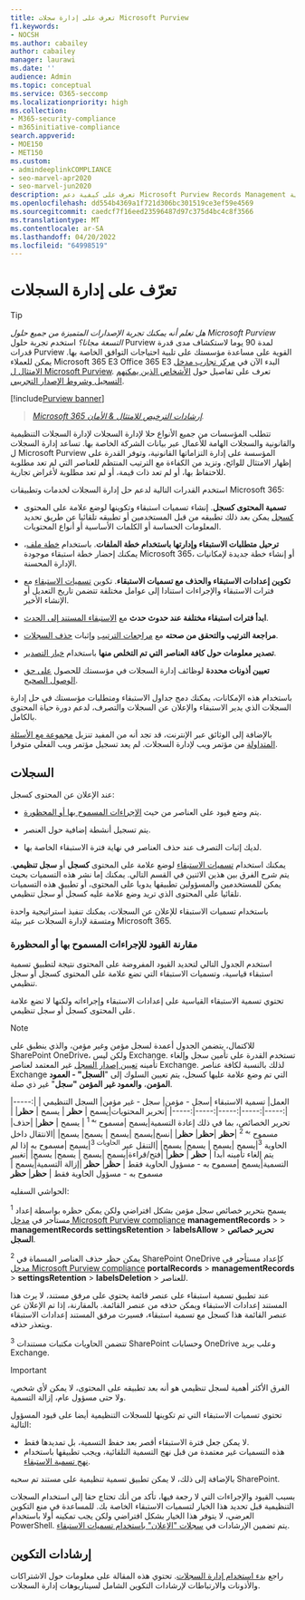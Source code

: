 ```yaml
---
title: تعرف على إدارة سجلات Microsoft Purview
f1.keywords:
- NOCSH
ms.author: cabailey
author: cabailey
manager: laurawi
ms.date: ''
audience: Admin
ms.topic: conceptual
ms.service: O365-seccomp
ms.localizationpriority: high
ms.collection:
- M365-security-compliance
- m365initiative-compliance
search.appverid:
- MOE150
- MET150
ms.custom:
- admindeeplinkCOMPLIANCE
- seo-marvel-apr2020
- seo-marvel-jun2020
description: تعرف على كيفية دعم Microsoft Purview Records Management للعناصر عالية القيمة لمتطلبات حفظ السجلات التجارية أو القانونية أو التنظيمية.
ms.openlocfilehash: dd554b4369a1f721d306bc301519ce3ef59e4569
ms.sourcegitcommit: caedcf7f16eed23596487d97c375d4bc4c8f3566
ms.translationtype: MT
ms.contentlocale: ar-SA
ms.lasthandoff: 04/20/2022
ms.locfileid: "64998519"
---
```

# <a name="learn-about-records-management"></a>تعرّف على إدارة السجلات

> [!TIP]
> *هل تعلم أنه يمكنك تجربة الإصدارات المتميزة من جميع حلول Microsoft Purview التسعة مجانا؟* استخدم تجربة حلول Purview لمدة 90 يوما لاستكشاف مدى قدرة قدرات Purview القوية على مساعدة مؤسستك على تلبية احتياجات التوافق الخاصة بها. يمكن للعملاء Microsoft 365 E3 Office 365 E3 البدء الآن في [مركز تجارب مدخل الامتثال ل Microsoft Purview](https://compliance.microsoft.com/trialHorizontalHub?sku=ComplianceE5&ref=DocsRef). تعرف على تفاصيل حول [الأشخاص الذين يمكنهم التسجيل وشروط الإصدار التجريبي](compliance-easy-trials.md).

[!include[Purview banner](../includes/purview-rebrand-banner.md)]

>*[Microsoft 365 إرشادات الترخيص للامتثال & الأمان](/office365/servicedescriptions/microsoft-365-service-descriptions/microsoft-365-tenantlevel-services-licensing-guidance/microsoft-365-security-compliance-licensing-guidance).*

تتطلب المؤسسات من جميع الأنواع حلا لإدارة السجلات لإدارة السجلات التنظيمية والقانونية والسجلات الهامة للأعمال عبر بيانات الشركة الخاصة بها. تساعد إدارة السجلات ل Microsoft Purview المؤسسة على إدارة التزاماتها القانونية، وتوفر القدرة على إظهار الامتثال للوائح، وتزيد من الكفاءة مع الترتيب المنتظم للعناصر التي لم تعد مطلوبة للاحتفاظ بها، أو لم تعد ذات قيمة، أو لم تعد مطلوبة لأغراض تجارية.

استخدم القدرات التالية لدعم حل إدارة السجلات لخدمات وتطبيقات Microsoft 365:

- **تسمية المحتوى كسجل**. إنشاء تسميات استبقاء وتكوينها لوضع علامة على المحتوى [كسجل](#records) يمكن بعد ذلك تطبيقه من قبل المستخدمين أو تطبيقه تلقائيا عن طريق تحديد المعلومات الحساسة أو الكلمات الأساسية أو أنواع المحتويات.

- **ترحيل متطلبات الاستبقاء وإدارتها باستخدام خطة الملفات**. باستخدام [خطة ملف](file-plan-manager.md)، يمكنك إحضار خطة استبقاء موجودة Microsoft 365، أو إنشاء خطة جديدة لإمكانيات الإدارة المحسنة.

- **تكوين إعدادات الاستبقاء والحذف مع تسميات الاستبقاء**. تكوين [تسميات الاستبقاء](retention.md#retention-labels) مع فترات الاستبقاء والإجراءات استنادا إلى عوامل مختلفة تتضمن تاريخ التعديل أو الإنشاء الأخير.

- **ابدأ فترات استبقاء مختلفة عند حدوث حدث** مع [الاستبقاء المستند إلى الحدث](event-driven-retention.md).

- **مراجعة الترتيب والتحقق من صحته** مع [مراجعات الترتيب](disposition.md#disposition-reviews) وإثبات [حذف السجلات](disposition.md#disposition-of-records).

- **تصدير معلومات حول كافة العناصر التي تم التخلص منها** باستخدام [خيار التصدير](disposition.md#filter-and-export-the-views).

- **تعيين أذونات محددة** لوظائف إدارة السجلات في مؤسستك للحصول [على حق الوصول الصحيح](../security/office-365-security/permissions-in-the-security-and-compliance-center.md).

باستخدام هذه الإمكانات، يمكنك دمج جداول الاستبقاء ومتطلبات مؤسستك في حل إدارة السجلات الذي يدير الاستبقاء والإعلان عن السجلات والتصرف، لدعم دورة حياة المحتوى بالكامل.

بالإضافة إلى الوثائق عبر الإنترنت، قد تجد أنه من المفيد تنزيل [مجموعة مع الأسئلة المتداولة](https://aka.ms/MIPC/Blog-RecordsManagementWebinar) من مؤتمر ويب لإدارة السجلات. لم يعد تسجيل مؤتمر ويب الفعلي متوفرا.

## <a name="records"></a>السجلات

عند الإعلان عن المحتوى كسجل:

- يتم وضع قيود على العناصر من حيث [الإجراءات المسموح بها أو المحظورة](#compare-restrictions-for-what-actions-are-allowed-or-blocked).

- يتم تسجيل أنشطة إضافية حول العنصر.

- لديك إثبات التصرف عند حذف العناصر في نهاية فترة الاستبقاء الخاصة بها.

يمكنك استخدام [تسميات الاستبقاء](retention.md#retention-labels) لوضع علامة على المحتوى **كسجل** أو **سجل تنظيمي**. يتم شرح الفرق بين هذين الاثنين في القسم التالي. يمكنك إما نشر هذه التسميات بحيث يمكن للمستخدمين والمسؤولين تطبيقها يدويا على المحتوى، أو تطبيق هذه التسميات تلقائيا على المحتوى الذي تريد وضع علامة عليه كسجل أو سجل تنظيمي.

باستخدام تسميات الاستبقاء للإعلان عن السجلات، يمكنك تنفيذ استراتيجية واحدة ومتسقة لإدارة السجلات عبر بيئة Microsoft 365.

### <a name="compare-restrictions-for-what-actions-are-allowed-or-blocked"></a>مقارنة القيود للإجراءات المسموح بها أو المحظورة

استخدم الجدول التالي لتحديد القيود المفروضة على المحتوى نتيجة لتطبيق تسمية استبقاء قياسية، وتسميات الاستبقاء التي تضع علامة على المحتوى كسجل أو سجل تنظيمي.

تحتوي تسمية الاستبقاء القياسية على إعدادات الاستبقاء وإجراءاته ولكنها لا تضع علامة على المحتوى كسجل أو سجل تنظيمي.

> [!NOTE]
> للاكتمال، يتضمن الجدول أعمدة لسجل مؤمن وغير مؤمن، والذي ينطبق على SharePoint OneDrive، ولكن ليس Exchange. تستخدم القدرة على تأمين سجل وإلغاء تأمينه [تعيين إصدار السجل](record-versioning.md) غير المعتمد لعناصر Exchange. لذلك بالنسبة لكافة عناصر Exchange التي تم وضع علامة عليها كسجل، يتم تعيين السلوك إلى "**السجل" - العمود المؤمن**، **والعمود غير المؤمن "سجل**" غير ذي صلة.


|العمل| تسمية الاستبقاء |سجل - مؤمن| سجل - غير مؤمن| السجل التنظيمي |
|:-----|:-----|:-----|:-----|:-----|:-----|
|تحرير المحتويات|يسمح | **حظر** | يسمح | **حظر**|
|تحرير الخصائص، بما في ذلك إعادة التسمية|يسمح |مسموح <sup>به 1</sup> | يسمح | **حظر**|
|حذف|مسموح <sup>به 2</sup> |**حظر** |**حظر**| **حظر**|
|نسخ|يسمح |يسمح | يسمح| يسمح|
|الانتقال داخل الحاوية <sup>3</sup>|يسمح |يسمح | يسمح| يسمح|
|التنقل عبر <sup>الحاويات 3</sup>|يسمح |مسموح به إذا لم يتم إلغاء تأمينه أبدا | **حظر** | **حظر**|
|فتح/قراءة|يسمح |يسمح | يسمح| يسمح|
|تغيير التسمية|يسمح |مسموح به - مسؤول الحاوية فقط | **حظر**| **حظر**
|إزالة التسمية|يسمح |مسموح به - مسؤول الحاوية فقط | **حظر**| **حظر**

الحواشي السفليه:

<sup>1</sup> يسمح بتحرير خصائص سجل مؤمن بشكل افتراضي ولكن يمكن حظره بواسطة إعداد مستأجر في [مدخل Microsoft Purview compliance](https://compliance.microsoft.com/) **managementRecords** >  >  **managementRecords settingsRetention** >  **labelsAllow** >  **تحرير خصائص السجل**.

<sup>2</sup> يمكن حظر حذف العناصر المسماة في SharePoint OneDrive كإعداد مستأجر في [مدخل Microsoft Purview compliance](https://compliance.microsoft.com/) **portalRecords** >  **managementRecords** >  **settingsRetention** >  **labelsDeletion** >  للعناصر.

عند تطبيق تسمية استبقاء على عنصر قائمة يحتوي على مرفق مستند، لا يرث هذا المستند إعدادات الاستبقاء ويمكن حذفه من عنصر القائمة. بالمقارنة، إذا تم الإعلان عن عنصر القائمة هذا كسجل مع تسمية استبقاء، فسيرث مرفق المستند إعدادات الاستبقاء ويتعذر حذفه.

<sup>3</sup> تتضمن الحاويات مكتبات مستندات SharePoint وحسابات OneDrive وعلب بريد Exchange.

> [!IMPORTANT]
> الفرق الأكثر أهمية لسجل تنظيمي هو أنه بعد تطبيقه على المحتوى، لا يمكن لأي شخص، ولا حتى مسؤول عام، إزالة التسمية.
>
> تحتوي تسميات الاستبقاء التي تم تكوينها للسجلات التنظيمية أيضا على قيود المسؤول التالية:
>
> - لا يمكن جعل فترة الاستبقاء أقصر بعد حفظ التسمية، بل تمديدها فقط.
> - هذه التسميات غير معتمدة من قبل نهج التسمية التلقائية، ويجب تطبيقها باستخدام [نهج تسمية الاستبقاء](create-apply-retention-labels.md).
>
> بالإضافة إلى ذلك، لا يمكن تطبيق تسمية تنظيمية على مستند تم سحبه SharePoint.
>
> بسبب القيود والإجراءات التي لا رجعة فيها، تأكد من أنك تحتاج حقا إلى استخدام السجلات التنظيمية قبل تحديد هذا الخيار لتسميات الاستبقاء الخاصة بك. للمساعدة في منع التكوين العرضي، لا يتوفر هذا الخيار بشكل افتراضي ولكن يجب تمكينه أولا باستخدام PowerShell. يتم تضمين الإرشادات في [سجلات "الإعلان" باستخدام تسميات الاستبقاء](declare-records.md).

## <a name="configuration-guidance"></a>إرشادات التكوين

راجع [بدء استخدام إدارة السجلات](get-started-with-records-management.md). تحتوي هذه المقالة على معلومات حول الاشتراكات والأذونات والارتباطات لإرشادات التكوين الشامل لسيناريوهات إدارة السجلات.

